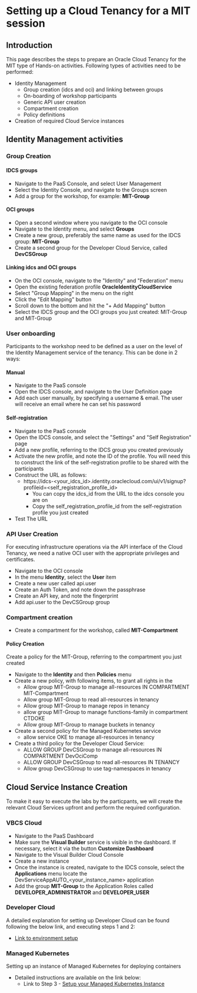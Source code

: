 # Setting up a Cloud Tenancy for a MIT session

## Introduction ##

This page describes the steps to prepare an Oracle Cloud Tenancy for the MIT type of Hands-on activities.  Following types of activities need to be performed:

- Identity Management
  - Group creation (idcs and oci) and linking between groups
  - On-boarding of workshop participants
  - Generic API user creation
  - Compartment creation
  - Policy definitions
- Creation of required Cloud Service instances



## Identity Management activities

### Group Creation

#### IDCS groups

- Navigate to the PaaS Console, and select User Management
- Select the Identity Console, and navigate to the Groups screen
- Add a group for the workshop, for example: **MIT-Group**

#### OCI groups

- Open a second window where you navigate to the OCI console
- Navigate to the Identity menu, and select **Groups**
- Create a new group, preferably the same name as used for the IDCS group: **MIT-Group**
- Create a second group for the Developer Cloud Service, called **DevCSGroup**

#### Linking idcs and OCI groups

- On the OCI console, navigate to the "Identity" and "Federation" menu
- Open the existing federation profile **OracleIdentityCloudService**
- Select "Group Mapping" in the menu on the right
- Click the "Edit Mapping" button
- Scroll down to the bottom and hit the "+ Add Mapping" button
- Select the IDCS group and the OCI groups you just created: MIT-Group and MIT-Group



### User onboarding

Participants to the workshop need to be defined as a user on the level of the Identity Management service of the tenancy.  This can be done in 2 ways:

#### Manual

- Navigate to the PaaS console
- Open the IDCS console, and navigate to the User Definition page
- Add each user manually, by specifying a username & email.  The user will receive an email where he can set his password

#### Self-registration

- Navigate to the PaaS console
- Open the IDCS console, and select the "Settings" and "Self Registration" page
- Add a new profile, referring to the IDCS group you created previously
- Activate the new profile, and note the ID of the profile.  You will need this to construct the link of the self-registration profile to be shared with the participants
- Construct the URL as follows:
  - https://idcs-<your_idcs_id>.identity.oraclecloud.com/ui/v1/signup?profileid=<self_registration_profile_id>
    - You can copy the idcs_id from the URL to the idcs console you are on
    - Copy the self_registration_profile_id from the self-registration profile you just created
- Test The URL

### API User Creation

For executing infrastructure operations via the API interface of the Cloud Tenancy, we need a native OCI user with the appropriate privileges and certificates.

- Navigate to the OCI console
- In the menu **Identity**, select the **User** item
- Create a new user called api.user
- Create an Auth Token, and note down the passphrase
- Create an API key, and note the fingerprint
- Add api.user to the DevCSGroup group

### Compartment creation

- Create a compartment for the workshop, called **MIT-Compartment**

#### Policy Creation

Create a policy for the MIT-Group, referring to the compartment you just created

- Navigate to the **Identity** and then **Policies** menu
- Create a new policy, with following items, to grant all rights in the 
  - Allow group MIT-Group to manage all-resources IN COMPARTMENT MIT-Compartment
  - Allow group  MIT-Group to read all-resources in tenancy
  - Allow group MIT-Group to manage repos in tenancy
  - allow group MIT-Group to manage functions-family in compartment CTDOKE
  - Allow group MIT-Group to manage buckets in tenancy
- Create a second policy for the Managed Kubernetes service
  - allow service OKE to manage all-resources in tenancy
- Create a third policy for the Developer Cloud Service:
  - ALLOW GROUP DevCSGroup to manage all-resources IN COMPARTMENT DevOciComp
  - ALLOW GROUP DevCSGroup to read all-resources IN TENANCY
  - Allow group DevCSGroup to use tag-namespaces in tenancy       



## Cloud Service Instance Creation

To make it easy to execute the labs by the particpants, we will create the relevant Cloud Services upfront and perform the required configuration.

### VBCS Cloud

- Navigate to the PaaS Dashboard
- Make sure the **Visual Builder** service is visible in the dashboard.  If necessary, select it via the button **Customize Dashboard**
- Navigate to the Visual Builder Cloud Console
- Create a new instance
- Once the instance is created, navigate to the IDCS console, select the **Applications** menu locate the DevServiceAppAUTO_<your_instance_name> application
- Add the group **MIT-Group** to the Application Roles called **DEVELOPER_ADMINISTRATOR** and **DEVELOPER_USER**

### Developer Cloud

A detailed explanation for setting up Developer Cloud can be found following the below link, and executing steps 1 and 2:

- [Link to environment setup](ATP-OKE/env-setup.md)

### Managed Kubernetes

Setting up an instance of Managed Kubernetes for deploying containers

- Detailed instructions are available on the link below:
  - Link to Step 3 - [Setup your Managed Kubernetes Instance](ATP-OKE/LabGuide660OKE_Create.md)

